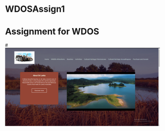 # WDOSAssign1
# Assignment for WDOS
#![Project Image](https://github.com/Bhagya010220/Assign2-WDOS-/blob/main/images/Screenshot%20(26).png)
